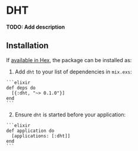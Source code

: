 # DHT

**TODO: Add description**

## Installation

If [available in Hex](https://hex.pm/docs/publish), the package can be installed as:

  1. Add `dht` to your list of dependencies in `mix.exs`:

    ```elixir
    def deps do
      [{:dht, "~> 0.1.0"}]
    end
    ```

  2. Ensure `dht` is started before your application:

    ```elixir
    def application do
      [applications: [:dht]]
    end
    ```

